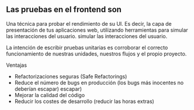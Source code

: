 ## Las pruebas en el frontend son

Una técnica para probar el rendimiento de su UI. Es decir, la
capa de presentación de tus aplicaciones web, utilizando herramientas para simular las interacciones del usuario.
simular las interacciones del usuario.

La intención de escribir pruebas unitarias es corroborar el correcto
funcionamiento de nuestras unidades, nuestros flujos y el propio proyecto.

Ventajas

- Refactorizaciones seguras (Safe Refactorings)
- Reduce el número de bugs en producción (los bugs más inocentes no deberían escapar)
  escapar)
- Mejorar la calidad del código
- Reducir los costes de desarrollo (reducir las horas extras)
